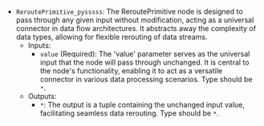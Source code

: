 - `ReroutePrimitive_pysssss`: The ReroutePrimitive node is designed to pass through any given input without modification, acting as a universal connector in data flow architectures. It abstracts away the complexity of data types, allowing for flexible rerouting of data streams.
    - Inputs:
        - `value` (Required): The 'value' parameter serves as the universal input that the node will pass through unchanged. It is central to the node's functionality, enabling it to act as a versatile connector in various data processing scenarios. Type should be `*`.
    - Outputs:
        - `*`: The output is a tuple containing the unchanged input value, facilitating seamless data rerouting. Type should be `*`.
